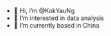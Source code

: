 - 👋 Hi, I’m @KokYauNg
- 👀 I’m interested in data analysis 
- 🌱 I’m currently based in China

<!---
KokYauNg/KokYauNg is a ✨ special ✨ repository because its `README.md` (this file) appears on your GitHub profile.
You can click the Preview link to take a look at your changes.
--->
